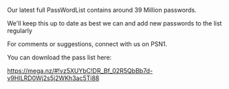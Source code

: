 
Our latest full PassWordList contains around 39 Million passwords.

We'll keep this up to date as best we can and add new passwords to the list regularly

For comments or suggestions, connect with us on PSN1.

You can download the pass list here:

https://mega.nz/#!vz5XUYbC!DR_Bf_02R5QbBb7d-v9HILRD0Wj2s5j2WKh3ac5Ti88






